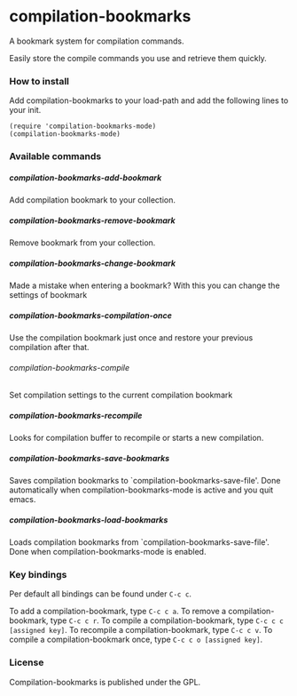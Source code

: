 # compilation-bookmarks
A bookmark system for compilation commands.

Easily store the compile commands you use and retrieve them quickly.


### How to install

Add compilation-bookmarks to your load-path and add the following lines to your init.

```
(require 'compilation-bookmarks-mode)
(compilation-bookmarks-mode)
```

### Available commands

##### compilation-bookmarks-add-bookmark
Add compilation bookmark to your collection.

##### compilation-bookmarks-remove-bookmark
Remove bookmark from your collection.

##### compilation-bookmarks-change-bookmark

Made a mistake when entering a bookmark?
With this you can change the settings of bookmark

##### compilation-bookmarks-compilation-once
Use the compilation bookmark just once and restore your previous compilation after that.

###### compilation-bookmarks-compile
Set compilation settings to the current compilation bookmark

##### compilation-bookmarks-recompile
Looks for compilation buffer to recompile or starts a new compilation.

##### compilation-bookmarks-save-bookmarks

Saves compilation bookmarks to `compilation-bookmarks-save-file'.
Done automatically when compilation-bookmarks-mode is active and you quit emacs.

##### compilation-bookmarks-load-bookmarks

Loads compilation bookmarks from `compilation-bookmarks-save-file'.
Done when compilation-bookmarks-mode is enabled.

### Key bindings

Per default all bindings can be found under ```C-c c```.

To add a compilation-bookmark, type ```C-c c a```.
To remove a compilation-bookmark, type ```C-c c r```.
To compile a compilation-bookmark, type ```C-c c c [assigned key]```.
To recompile a compilation-bookmark, type ```C-c c v```.
To compile a compilation-bookmark once, type ```C-c c o [assigned key]```.

### License

Compilation-bookmarks is published under the GPL.

